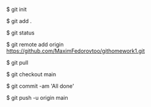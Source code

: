 ﻿$ git init

$ git add .

$ git status

$ git remote add origin https://github.com/MaximFedorovtoo/githomework1.git

$ git pull

$ git checkout main

$ git commit -am 'All done'

$ git push -u origin main
